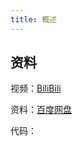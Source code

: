 ```yaml
---
title: 概述
---
```


## 资料

视频：[BiliBili](https://www.bilibili.com/video/BV1Wt411C75s/)

资料：[百度网盘](https://pan.baidu.com/s/1rXyZ8eP6QWI2Xwc3B9lgAA?pwd=tasu)

代码：